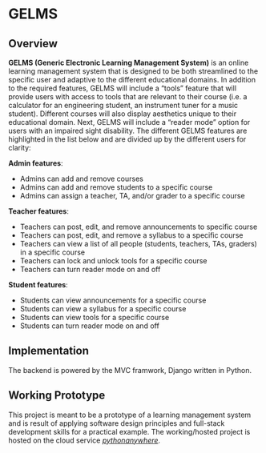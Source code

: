 # GELMS
## Overview
**GELMS (Generic Electronic Learning Management System)** is an online learning management system
that is designed to be both streamlined to the specific user and adaptive to the different educational
domains. In addition to the required features, GELMS will include a “tools” feature that will provide
users with access to tools that are relevant to their course (i.e. a calculator for an engineering student, an
instrument tuner for a music student). Different courses will also display aesthetics unique to their
educational domain. Next, GELMS will include a “reader mode” option for users with an impaired sight
disability. The different GELMS features are highlighted in the list below and are
divided up by the different users for clarity:

**Admin features**:
- Admins can add and remove courses
- Admins can add and remove students to a specific course
- Admins can assign a teacher, TA, and/or grader to a specific course

**Teacher features**:
- Teachers can post, edit, and remove announcements to specific course
- Teachers can post, edit, and remove a syllabus to a specific course
- Teachers can view a list of all people (students, teachers, TAs, graders) in a specific course
- Teachers can lock and unlock tools for a specific course
- Teachers can turn reader mode on and off


**Student features**:
- Students can view announcements for a specific course
- Students can view a syllabus for a specific course
- Students can view tools for a specific course
- Students can turn reader mode on and off

## Implementation
The backend is powered by the MVC framwork, Django written in Python.
## Working Prototype
This project is meant to be a prototype of a learning management system and is result of applying software design principles and full-stack development skills for a practical example. The working/hosted project is hosted on the cloud service [*pythonanywhere*](gelms.pythonanywhere.com).
